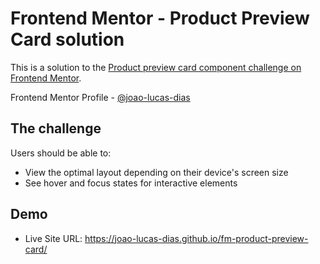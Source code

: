 # Frontend Mentor - Product Preview Card solution

This is a solution to the [Product preview card component challenge on Frontend Mentor](https://www.frontendmentor.io/challenges/product-preview-card-component-GO7UmttRfa).

Frontend Mentor Profile - [@joao-lucas-dias](https://www.frontendmentor.io/profile/joao-lucas-dias)

## The challenge

Users should be able to:

- View the optimal layout depending on their device's screen size
- See hover and focus states for interactive elements

## Demo

- Live Site URL: https://joao-lucas-dias.github.io/fm-product-preview-card/
